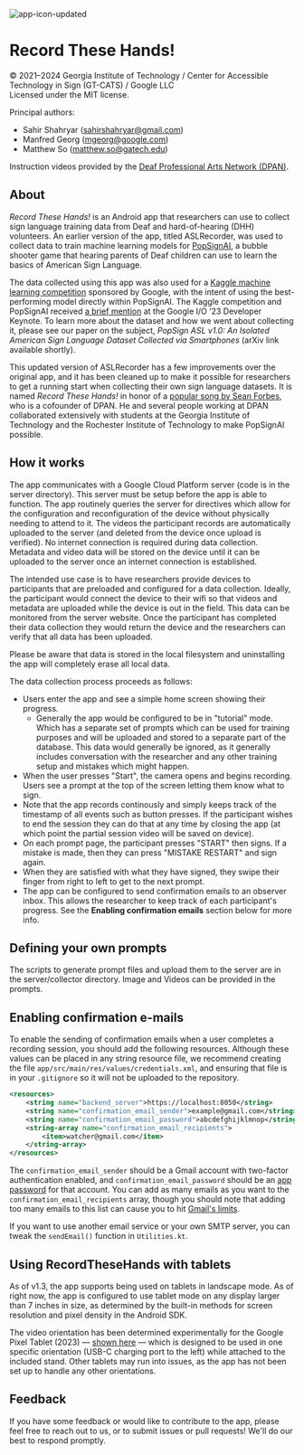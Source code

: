 ![app-icon-updated](https://github.com/Accessible-Technology-in-Sign/RecordTheseHands/assets/1849924/80c0241b-4d86-4710-8012-1c17032e6538)

# Record These Hands!

© 2021&ndash;2024 Georgia Institute of Technology /
Center for Accessible Technology in Sign (GT-CATS) / Google LLC<br>
Licensed under the MIT license.

Principal authors:

*   Sahir Shahryar (sahirshahryar@gmail.com)
*   Manfred Georg (mgeorg@google.com)
*   Matthew So (matthew.so@gatech.edu)

Instruction videos provided by the
[Deaf Professional Arts Network (DPAN)](https://dpan.tv).

## About

*Record These Hands!* is an Android app that researchers can use to collect sign
language training data from Deaf and hard-of-hearing (DHH) volunteers. An
earlier version of the app, titled ASLRecorder, was used to collect data to
train machine learning models for [PopSignAI](https://www.popsign.org/), a
bubble shooter game that hearing parents of Deaf children can use to learn the
basics of American Sign Language.

The data collected using this app was also used for a
[Kaggle machine learning competition](https://www.kaggle.com/competitions/asl-signs)
sponsored by Google, with the intent of using the best-performing model directly
within PopSignAI. The Kaggle competition and PopSignAI received
[a brief mention](https://www.youtube.com/watch?v=r8T0SnwHRNI&t=3965s) at the
Google I/O &rsquo;23 Developer Keynote. To learn more about the dataset and how
we went about collecting it, please see our paper on the subject, *PopSign ASL
v1.0: An Isolated American Sign Language Dataset Collected via Smartphones*
(arXiv link available shortly).

This updated version of ASLRecorder has a few improvements over the original
app, and it has been cleaned up to make it possible for researchers to get a
running start when collecting their own sign language datasets. It is named
*Record These Hands!* in honor of a
[popular song by Sean Forbes](https://www.youtube.com/watch?v=7lQx1f5lEFo), who
is a cofounder of DPAN. He and several people working at DPAN collaborated
extensively with students at the Georgia Institute of Technology and the
Rochester Institute of Technology to make PopSignAI possible.

## How it works

The app communicates with a Google Cloud Platform server (code is in the server
directory). This server must be setup before the app is able to function. The
app routinely queries the server for directives which allow for the
configuration and reconfiguration of the device without physically needing to
attend to it. The videos the participant records are automatically uploaded to
the server (and deleted from the device once upload is verified). No internet
connection is required during data collection. Metadata and video data will be
stored on the device until it can be uploaded to the server once an internet
connection is established.

The intended use case is to have researchers provide devices to participants
that are preloaded and configured for a data collection. Ideally, the
participant would connect the device to their wifi so that videos and metadata
are uploaded while the device is out in the field. This data can be monitored
from the server website. Once the participant has completed their data
collection they would return the device and the researchers can verify that all
data has been uploaded.

Please be aware that data is stored in the local filesystem and uninstalling the
app will completely erase all local data.

The data collection process proceeds as follows:
- Users enter the app and see a simple home screen showing their progress. 
    - Generally the app would be configured to be in "tutorial" mode. Which has a separate set of prompts which
can be used for training purposes and will be uploaded and stored to a separate
part of the database. This data would generally be ignored, as it generally
includes conversation with the researcher and any other training setup and
mistakes which might happen.
- When the user presses "Start", the camera opens
and begins recording. Users see a prompt at the top of the screen letting them
know what to sign. 
- Note that the app records continously and simply keeps track of the timestamp of all events such as button presses. If the participant wishes to end the session they can do that at any time by closing the app (at
which point the partial session video will be saved on device). 
- On each prompt page, the participant presses "START" then signs. If a mistake is made, then
they can press "MISTAKE RESTART" and sign again. 
- When they are satisfied with what they have signed, they swipe their finger from right to left to get to the
next prompt. 
- The app can be configured to send confirmation emails to an
observer inbox. This allows the researcher to keep track of each participant's
progress. See the **Enabling confirmation emails** section below for more info.

## Defining your own prompts

The scripts to generate prompt files and upload them to the server are in the
server/collector directory. Image and Videos can be provided in the prompts.

## Enabling confirmation e-mails

To enable the sending of confirmation emails when a user completes a recording
session, you should add the following resources. Although these values can be
placed in any string resource file, we recommend creating the file
`app/src/main/res/values/credentials.xml`, and ensuring that file is in your
`.gitignore` so it will not be uploaded to the repository.

```xml
<resources>
    <string name="backend_server">https://localhost:8050</string>
    <string name="confirmation_email_sender">example@gmail.com</string>
    <string name="confirmation_email_password">abcdefghijklmnop</string>
    <string-array name="confirmation_email_recipients">
        <item>watcher@gmail.com</item>
    </string-array>
</resources>
```

The `confirmation_email_sender` should be a Gmail account with two-factor
authentication enabled, and `confirmation_email_password` should be an
[app password](https://support.google.com/accounts/answer/185833?hl=en) for that
account. You can add as many emails as you want to the
`confirmation_email_recipients` array, though you should note that adding too
many emails to this list can cause you to hit
[Gmail's limits](https://support.google.com/mail/answer/22839?hl=en).

If you want to use another email service or your own SMTP server, you can tweak
the `sendEmail()` function in `Utilities.kt`.

## Using RecordTheseHands with tablets

As of v1.3, the app supports being used on tablets in landscape mode. As of
right now, the app is configured to use tablet mode on any display larger than 7
inches in size, as determined by the built-in methods for screen resolution and
pixel density in the Android SDK.

The video orientation has been determined experimentally for the Google Pixel
Tablet (2023) &mdash;
[shown here](https://www.theverge.com/23765921/google-pixel-tablet-review)
&mdash; which is designed to be used in one specific orientation (USB-C charging
port to the left) while attached to the included stand. Other tablets may run
into issues, as the app has not been set up to handle any other orientations.

## Feedback

If you have some feedback or would like to contribute to the app, please feel
free to reach out to us, or to submit issues or pull requests! We'll do our best
to respond promptly.
